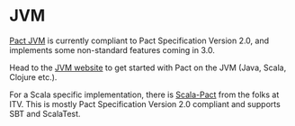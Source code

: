 # JVM

[Pact JVM](https://github.com/DiUS/pact-jvm) is currently compliant to Pact Specification Version 2.0, and implements some non-standard features coming in 3.0.

Head to the [JVM website](https://github.com/DiUS/pact-jvm) to get started with Pact on the JVM (Java, Scala, Clojure etc.).

For a Scala specific implementation, there is [Scala-Pact](https://github.com/ITV/scala-pact) from the folks at ITV. This is mostly Pact Specification Version 2.0 compliant and supports SBT and ScalaTest.
